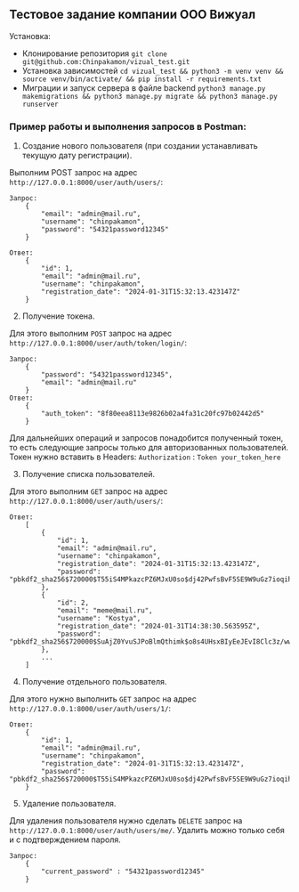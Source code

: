 ## Тестовое задание компании ООО Вижуал

Установка:

- Клонирование репозитория ```git clone git@github.com:Chinpakamon/vizual_test.git```
- Установка
  зависимостей ```cd vizual_test && python3 -m venv venv && source venv/bin/activate/ && pip install -r requirements.txt```
- Миграции и запуск сервера в файле
  backend ```python3 manage.py makemigrations && python3 manage.py migrate && python3 manage.py runserver```

### Пример работы и выполнения запросов в Postman:

1) Создание нового пользователя (при создании устанавливать текущую дату регистрации).

Выполним POST запрос на адрес ```http://127.0.0.1:8000/user/auth/users/```:

```commandline
Запрос:
    {
        "email": "admin@mail.ru",
        "username": "chinpakamon",
        "password": "54321password12345"
    }

Ответ:
    {
        "id": 1,
        "email": "admin@mail.ru",
        "username": "chinpakamon",
        "registration_date": "2024-01-31T15:32:13.423147Z"
    }
```

2) Получение токена.

Для этого выполним ```POST``` запрос на адрес ```http://127.0.0.1:8000/user/auth/token/login/```:

```commandline
Запрос:
    {
        "password": "54321password12345",
        "email": "admin@mail.ru"
    }
Ответ:
    {
        "auth_token": "8f80eea8113e9826b02a4fa31c20fc97b02442d5"
    }
```

Для дальнейших операций и запросов понадобится полученный токен, то есть следующие запросы только для авторизованных
пользователей.
Токен нужно вставить в Headers:
```Authorization``` :  ```Token your_token_here```

3) Получение списка пользователей.

Для этого выполним ```GET``` запрос на адрес ```http://127.0.0.1:8000/user/auth/users/```:

```commandline
Ответ:
    [
        {
            "id": 1,
            "email": "admin@mail.ru",
            "username": "chinpakamon",
            "registration_date": "2024-01-31T15:32:13.423147Z",
            "password": "pbkdf2_sha256$720000$T55iS4MPkazcPZ6MJxU0so$dj42PwfsBvF5SE9W9uGz7ioqihiLMnkl6l+qIYJgGBU="
        },
        {
            "id": 2,
            "email": "meme@mail.ru",
            "username": "Kostya",
            "registration_date": "2024-01-31T14:38:30.563595Z",
            "password": "pbkdf2_sha256$720000$SuAjZ0YvuSJPoBlmQthimk$o8s4UHsxBIyEeJEvI8Clc3z/wwkjdaBDRCVnsJK876M="
        },
        ...
    ]
```

4) Получение отдельного пользователя.

Для этого нужно выполнить ```GET``` запрос на адрес ```http://127.0.0.1:8000/user/auth/users/1/```:

```commandline
Ответ:
    {
        "id": 1,
        "email": "admin@mail.ru",
        "username": "chinpakamon",
        "registration_date": "2024-01-31T15:32:13.423147Z",
        "password": "pbkdf2_sha256$720000$T55iS4MPkazcPZ6MJxU0so$dj42PwfsBvF5SE9W9uGz7ioqihiLMnkl6l+qIYJgGBU="
    }
```

5) Удаление пользователя.

Для удаления пользователя нужно сделать ```DELETE``` запрос на ```http://127.0.0.1:8000/user/auth/users/me/```. Удалить можно
только себя и с подтверждением пароля.
```commandline
Запрос:
    {
        "current_password" : "54321password12345"
    }
```

